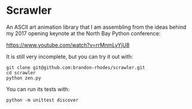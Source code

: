 
# Scrawler

An ASCII art animation library
that I am assembling from the ideas
behind my 2017 opening keynote at the North Bay Python conference:

https://www.youtube.com/watch?v=rrMnmLyYjU8

It is still very incomplete, but you can try it out with:

    git clone git@github.com:brandon-rhodes/scrawler.git
    cd scrawler
    python zen.py

You can run its tests with:

    python -m unittest discover
